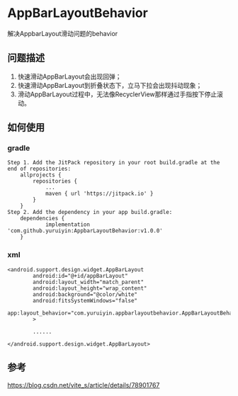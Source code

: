 # AppBarLayoutBehavior
解决AppbarLayout滑动问题的behavior

## 问题描述
1) 快速滑动AppBarLayout会出现回弹；
2) 快速滑动AppBarLayout到折叠状态下，立马下拉会出现抖动现象；
3) 滑动AppBarLayout过程中，无法像RecyclerView那样通过手指按下停止滚动。

## 如何使用
### gradle
```
Step 1. Add the JitPack repository in your root build.gradle at the end of repositories:
	allprojects {
		repositories {
			...
			maven { url 'https://jitpack.io' }
		}
	}
Step 2. Add the dependency in your app build.gradle:
	dependencies {
	        implementation 'com.github.yuruiyin:AppbarLayoutBehavior:v1.0.0'
	}
```
### xml
```
<android.support.design.widget.AppBarLayout
        android:id="@+id/appBarLayout"
        android:layout_width="match_parent"
        android:layout_height="wrap_content"
        android:background="@color/white"
        android:fitsSystemWindows="false"
        app:layout_behavior="com.yuruiyin.appbarlayoutbehavior.AppBarLayoutBehavior"
        >

        ......

</android.support.design.widget.AppBarLayout>
```
## 参考
https://blog.csdn.net/vite_s/article/details/78901767
